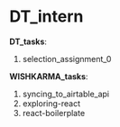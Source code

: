 # DT_intern

**DT_tasks**:
  1. selection_assignment_0

**WISHKARMA_tasks**:
  1. syncing_to_airtable_api
  2. exploring-react
  3. react-boilerplate
